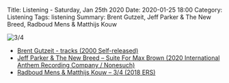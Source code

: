 Title: Listening - Saturday, Jan 25th 2020
Date: 2020-01-25 18:00
Category: Listening
Tags: listening
Summary: Brent Gutzeit, Jeff Parker & The New Breed, Radboud Mens & Matthijs Kouw 


![3/4](/images/rad3.jpg)

- [Brent Gutzeit - tracks (2000 Self-released)](https://www.discogs.com/Brent-Gutzeit-tracks/release/13461800)
- [Jeff Parker & The New Breed – Suite For Max Brown (2020 International Anthem Recording Company / Nonesuch)](https://www.discogs.com/Jeff-Parker-The-New-Breed-Suite-For-Max-Brown/master/1670937)
- [Radboud Mens & Matthijs Kouw – 3/4 (2018 ERS)](https://www.discogs.com/Radboud-Mens-Matthijs-Kouw-34/release/12442579)

